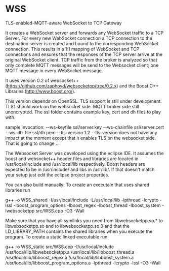 WSS
===

TLS-enabled-MQTT-aware WebSocket to TCP Gateway

It creates a WebSocket server and forwards any WebSocket traffic to a TCP Server.
For every new WebSocket connection a TCP connection to the destination server is created and bound to the corresponding WebSocket connection.
This results in a 1:1 mapping of WebSocket and TCP connections and ensures that the responses of the TCP server arrive at the original WebSocket client.
TCP traffic from the broker is analyzed so that only complete MQTT messages will be send to the Websocket client; one MQTT message in every WebSocket message. 

It uses version 0.2 of websocket++ (https://github.com/zaphoyd/websocketpp/tree/0.2.x) and the Boost C++ Libraries (http://www.boost.org/).

This version depends on OpenSSL.
TLS support is still under development.
TLS1 should work on the websocket side.
MQTT broker side still unencrypted.
The ssl folder contains example key, cert and dh files to play with.

sample invocation:  --ws-keyfile ssl/server.key --ws-chainfile ssl/server.cert --ws-dh-file ssl/dh.pem --tls-version 1.2
--tls-version does not have any impact at the moment except that it enables TLS on the websocket side. That is going to change ...


The Websocket Server was developed using the eclipse IDE.
It assumes the boost and websocket++ header files and libraries are located in /usr/local/include and /usr/local/lib respectively. Boost headers are expected to be in /usr/include/ and libs in /usr/lib/. If that doesn't match your setup just edit the eclipse project properties.

You can also build manually:
To create an executale that uses shared libraries run

g++ -o WSS_shared -I/usr/local/include -L/usr/local/lib -lpthread -lcrypto -lssl -lboost_program_options -lboost_regex -lboost_thread -lboost_system -lwebsocketpp  src/WSS.cpp -O3 -Wall

Make sure that you have all symlinks you need from libwebsocketpp.so.* to libwebsocketpp.so and to libwebsocketpp.so.0 and that the LD_LIBRARY_PATH contains the shared libraries when you execute the program.
To create a static linked executable run

g++ -o WSS_static src/WSS.cpp -I/usr/local/include  /usr/local/lib/libwebsocketpp.a /usr/local/lib/libboost_thread.a /usr/local/lib/libboost_regex.a /usr/local/lib/libboost_system.a /usr/local/lib/libboost_program_options.a -lpthread -lcrypto -lssl -O3 -Wall

